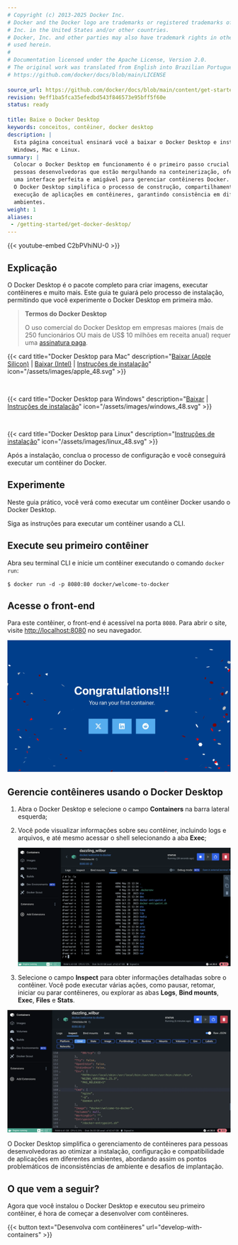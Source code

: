```yaml
---
# Copyright (c) 2013-2025 Docker Inc.
# Docker and the Docker logo are trademarks or registered trademarks of Docker,
# Inc. in the United States and/or other countries.
# Docker, Inc. and other parties may also have trademark rights in other terms
# used herein.
#
# Documentation licensed under the Apache License, Version 2.0.
# The original work was translated from English into Brazilian Portuguese.
# https://github.com/docker/docs/blob/main/LICENSE

source_url: https://github.com/docker/docs/blob/main/content/get-started/introduction/get-docker-desktop.md
revision: 9eff1ba5fca35efedbd543f846573e95bff5f60e
status: ready

title: Baixe o Docker Desktop
keywords: conceitos, contêiner, docker desktop
description: |
  Esta página conceitual ensinará você a baixar o Docker Desktop e instalá-lo no
  Windows, Mac e Linux.
summary: |
  Colocar o Docker Desktop em funcionamento é o primeiro passo crucial para
  pessoas desenvolvedoras que estão mergulhando na conteinerização, oferecendo
  uma interface perfeita e amigável para gerenciar contêineres Docker.
  O Docker Desktop simplifica o processo de construção, compartilhamento e
  execução de aplicações em contêineres, garantindo consistência em diferentes
  ambientes.
weight: 1
aliases:
 - /getting-started/get-docker-desktop/
---
```


{{< youtube-embed C2bPVhiNU-0 >}}

## Explicação

O Docker Desktop é o pacote completo para criar imagens, executar contêineres e
muito mais.
Este guia te guiará pelo processo de instalação, permitindo que você experimente
o Docker Desktop em primeira mão.


> **Termos do Docker Desktop**
>
> O uso comercial do Docker Desktop em empresas maiores (mais de 250
> funcionários OU mais de US$ 10 milhões em receita anual) requer uma
> [assinatura paga](https://www.docker.com/pricing/?_gl=1*1nyypal*_ga*MTYxMTUxMzkzOS4xNjgzNTM0MTcw*_ga_XJWPQMJYHQ*MTcxNjk4MzU4Mi4xMjE2LjEuMTcxNjk4MzkzNS4xNy4wLjA.).

{{< card
  title="Docker Desktop para Mac"
  description="[Baixar (Apple Silicon)](https://desktop.docker.com/mac/main/arm64/Docker.dmg?utm_source=docker&utm_medium=webreferral&utm_campaign=docs-driven-download-mac-arm64) | [Baixar (Intel)](https://desktop.docker.com/mac/main/amd64/Docker.dmg?utm_source=docker&utm_medium=webreferral&utm_campaign=docs-driven-download-mac-amd64) | [Instruções de instalação](/desktop/setup/install/mac-install)"
  icon="/assets/images/apple_48.svg" >}}

<br>

{{< card
  title="Docker Desktop para Windows"
  description="[Baixar](https://desktop.docker.com/win/main/amd64/Docker%20Desktop%20Installer.exe?utm_source=docker&utm_medium=webreferral&utm_campaign=docs-driven-download-windows) | [Instruções de instalação](/desktop/setup/install/windows-install)"
  icon="/assets/images/windows_48.svg" >}}

<br>

{{< card
  title="Docker Desktop para Linux"
  description="[Instruções de instalação](/desktop/setup/install/linux/)"
  icon="/assets/images/linux_48.svg" >}}

Após a instalação, conclua o processo de configuração e você conseguirá executar
um contêiner do Docker.

## Experimente

Neste guia prático, você verá como executar um contêiner Docker usando o Docker
Desktop.

Siga as instruções para executar um contêiner usando a CLI.


## Execute seu primeiro contêiner

Abra seu terminal CLI e inicie um contêiner executando o comando `docker run`:



```console
$ docker run -d -p 8080:80 docker/welcome-to-docker
```

## Acesse o front-end

Para este contêiner, o front-end é acessível na porta `8080`.
Para abrir o site, visite [http://localhost:8080](http://localhost:8080) no seu
 navegador.





![Captura de tela da página inicial do servidor web Nginx, vinda do contêiner em execução](../docker-concepts/the-basics/images/access-the-frontend.webp?border=true)

## Gerencie contêineres usando o Docker Desktop


1. Abra o Docker Desktop e selecione o campo **Containers** na barra lateral
   esquerda;
2. Você pode visualizar informações sobre seu contêiner, incluindo logs e
   arquivos, e até mesmo acessar o shell selecionando a aba **Exec**;

   ![Captura de tela do exec no contêiner em execução no Docker Desktop](images/exec-into-docker-container.webp?border=true)


3. Selecione o campo **Inspect** para obter informações detalhadas sobre o
   contêiner.
   Você pode executar várias ações, como pausar, retomar, iniciar ou parar
   contêineres, ou explorar as abas **Logs**, **Bind mounts**, **Exec**,
   **Files** e **Stats**.

![Captura de tela da inspeção do contêiner em execução no Docker Desktop](images/inspecting-container.webp?border=true)

O Docker Desktop simplifica o gerenciamento de contêineres para pessoas
desenvolvedoras ao otimizar a instalação, configuração e compatibilidade de
aplicações em diferentes ambientes, abordando assim os pontos problemáticos de
inconsistências de ambiente e desafios de implantação.

## O que vem a seguir?

Agora que você instalou o Docker Desktop e executou seu primeiro contêiner, é
hora de começar a desenvolver com contêineres.

{{< button text="Desenvolva com contêineres" url="develop-with-containers" >}}

